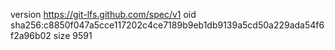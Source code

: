 version https://git-lfs.github.com/spec/v1
oid sha256:c8850f047a5cce117202c4ce7189b9eb1db9139a5cd50a229ada54f6f2a96b02
size 9591
